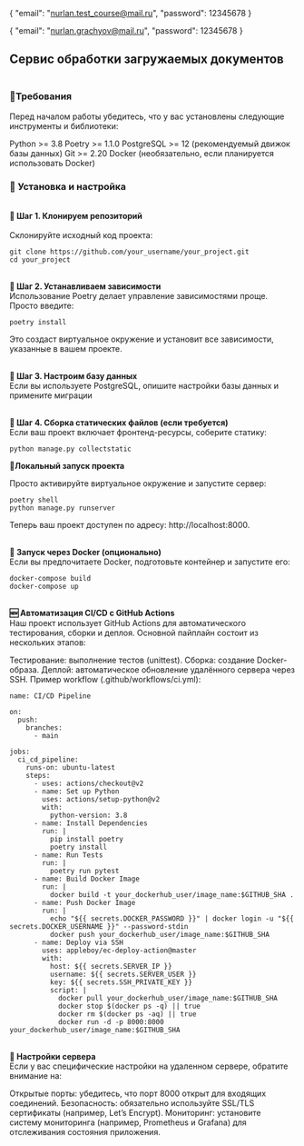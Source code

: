 {
    "email": "nurlan.test_course@mail.ru",
    "password": 12345678
}

{
    "email": "nurlan.grachyov@mail.ru",
    "password": 12345678
}

## Сервис обработки загружаемых документов
### <br>__📌Требования__<br>
Перед началом работы убедитесь, что у вас установлены следующие инструменты и библиотеки:

Python >= 3.8
Poetry >= 1.1.0
PostgreSQL >= 12 (рекомендуемый движок базы данных)
Git >= 2.20
Docker (необязательно, если планируется использовать Docker)

### 🔧 Установка и настройка

<br>__💾 Шаг 1. Клонируем репозиторий__<br>
<br>Склонируйте исходный код проекта:<br>
````
git clone https://github.com/your_username/your_project.git
cd your_project
````

<br>__📜 Шаг 2. Устанавливаем зависимости__<br>
Использование Poetry делает управление зависимостями проще. Просто введите:

```
poetry install
```
Это создаст виртуальное окружение и установит все зависимости, указанные в вашем проекте.

<br>__📖 Шаг 3. Настроим базу данных__<br>
Если вы используете PostgreSQL, опишите настройки базы данных и примените миграции

<br>__🔁 Шаг 4. Сборка статических файлов (если требуется)__<br>
Если ваш проект включает фронтенд-ресурсы, соберите статику:

````
python manage.py collectstatic
````

__🏃Локальный запуск проекта__

Просто активируйте виртуальное окружение и запустите сервер:
````
poetry shell
python manage.py runserver
````
Теперь ваш проект доступен по адресу: http://localhost:8000.

<br>__🚧 Запуск через Docker (опционально)__<br>
Если вы предпочитаете Docker, подготовьте контейнер и запустите его:

````
docker-compose build
docker-compose up
````
<br>__🆕 Автоматизация CI/CD с GitHub Actions__<br>
Наш проект использует GitHub Actions для автоматического тестирования, сборки и деплоя. Основной пайплайн состоит из нескольких этапов:

Тестирование: выполнение тестов (unittest).
Сборка: создание Docker-образа.
Деплой: автоматическое обновление удалённого сервера через SSH.
Пример workflow (.github/workflows/ci.yml):

````
name: CI/CD Pipeline

on:
  push:
    branches:
      - main

jobs:
  ci_cd_pipeline:
    runs-on: ubuntu-latest
    steps:
      - uses: actions/checkout@v2
      - name: Set up Python
        uses: actions/setup-python@v2
        with:
          python-version: 3.8
      - name: Install Dependencies
        run: |
          pip install poetry
          poetry install
      - name: Run Tests
        run: |
          poetry run pytest
      - name: Build Docker Image
        run: |
          docker build -t your_dockerhub_user/image_name:$GITHUB_SHA .
      - name: Push Docker Image
        run: |
          echo "${{ secrets.DOCKER_PASSWORD }}" | docker login -u "${{ secrets.DOCKER_USERNAME }}" --password-stdin
          docker push your_dockerhub_user/image_name:$GITHUB_SHA
      - name: Deploy via SSH
        uses: appleboy/ec-deploy-action@master
        with:
          host: ${{ secrets.SERVER_IP }}
          username: ${{ secrets.SERVER_USER }}
          key: ${{ secrets.SSH_PRIVATE_KEY }}
          script: |
            docker pull your_dockerhub_user/image_name:$GITHUB_SHA
            docker stop $(docker ps -q) || true
            docker rm $(docker ps -aq) || true
            docker run -d -p 8000:8000 your_dockerhub_user/image_name:$GITHUB_SHA
````
<br>__📌 Настройки сервера__<br>
Если у вас специфические настройки на удаленном сервере, обратите внимание на:

Открытые порты: убедитесь, что порт 8000 открыт для входящих соединений.
Безопасность: обязательно используйте SSL/TLS сертификаты (например, Let’s Encrypt).
Мониторинг: установите систему мониторинга (например, Prometheus и Grafana) для отслеживания состояния приложения.